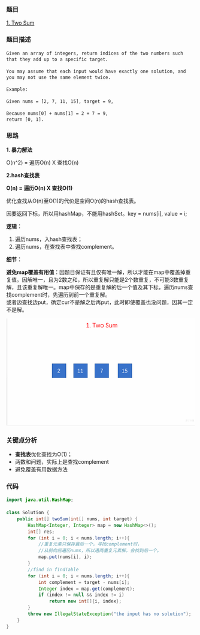 ### 题目
[1. Two Sum](https://leetcode.com/problems/two-sum/)

### 题目描述
```
Given an array of integers, return indices of the two numbers such that they add up to a specific target.

You may assume that each input would have exactly one solution, and you may not use the same element twice.

Example:

Given nums = [2, 7, 11, 15], target = 9,

Because nums[0] + nums[1] = 2 + 7 = 9,
return [0, 1].
```

### 思路
**1. 暴力解法**

O(n^2) = 遍历O(n) X 查找O(n)

**2.hash查找表**

**O(n) = 遍历O(n) X 查找O(1)**

优化查找从O(n)至O(1)的代价是空间O(n)的hash查找表。

因要返回下标，所以用hashMap，不能用hashSet。key = nums[i], value = i;

**逻辑：**

1. 遍历nums，入hash查找表；
2. 遍历nums，在查找表中查找complement。

**细节：**

**避免map覆盖有用值**：因题目保证有且仅有唯一解，所以才能在map中覆盖掉重复值。因解唯一，且为2数之和，所以重复解只能是2个数重复，不可能3数重复解，且该重复解唯一。map中保存的是重复解的后一个值及其下标，遍历nums查找complement时，先遍历到前一个重复解。  
或者边查找边put，确定cur不是解之后再put，此时即使覆盖也没问题，因其一定不是解。

![picture](https://github.com/zhangbotong/LeetCode/blob/master/assets/1.gif)

### 关键点分析
* **查找表**优化查找为O(1)；
* 两数和问题，实际上是查找complement
* 避免覆盖有用数据方法

### 代码
```java
import java.util.HashMap;

class Solution {
    public int[] twoSum(int[] nums, int target) {
        HashMap<Integer, Integer> map = new HashMap<>();
        int[] res;
        for (int i = 0; i < nums.length; i++){
            //重复元素只保存最后一个，寻找complement时，
            //从前向后遍历nums，所以遇两重复元素解，会找到后一个。
            map.put(nums[i], i);
        }
        //find in findTable
        for (int i = 0; i < nums.length; i++){
            int complement = target - nums[i];
            Integer index = map.get(complement);
            if (index != null && index != i)
                return new int[]{i, index};
        }
        throw new IllegalStateException("the input has no solution");
    }
}
```